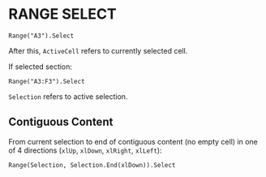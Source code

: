 # RANGE SELECT

```vba
Range("A3").Select
```

After this, `ActiveCell` refers to currently selected cell.

If selected section:

```vba
Range("A3:F3").Select
```

`Selection` refers to active selection.

## Contiguous Content

From current selection to end of contiguous content (no empty cell) in one of 4 directions (`xlUp`, `xlDown`, `xlRight`, `xlLeft`):

```vba
Range(Selection, Selection.End(xlDown)).Select
```
